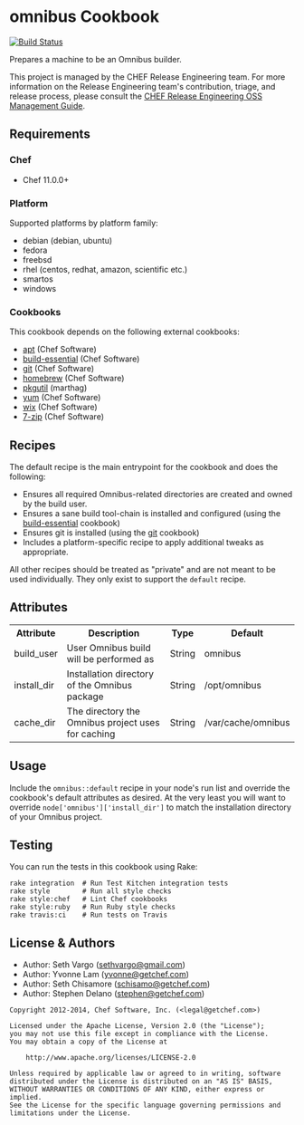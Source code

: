 omnibus Cookbook
================
[![Build Status](https://secure.travis-ci.org/opscode-cookbooks/omnibus.png?branch=master)](http://travis-ci.org/opscode-cookbooks/omnibus)

Prepares a machine to be an Omnibus builder.

This project is managed by the CHEF Release Engineering team. For more information on the Release Engineering team's contribution, triage, and release process, please consult the [CHEF Release Engineering OSS Management Guide](https://docs.google.com/a/opscode.com/document/d/1oJB0vZb_3bl7_ZU2YMDBkMFdL-EWplW1BJv_FXTUOzg/edit).

Requirements
------------
### Chef
- Chef 11.0.0+

### Platform
Supported platforms by platform family:

- debian (debian, ubuntu)
- fedora
- freebsd
- rhel (centos, redhat, amazon, scientific etc.)
- smartos
- windows

### Cookbooks
This cookbook depends on the following external cookbooks:

- [apt](http://community.opscode.com/cookbooks/apt) (Chef Software)
- [build-essential](http://community.opscode.com/cookbooks/build-essential) (Chef Software)
- [git](http://community.opscode.com/cookbooks/git) (Chef Software)
- [homebrew](http://community.opscode.com/cookbooks/homebrew) (Chef Software)
- [pkgutil](http://community.opscode.com/cookbooks/pkgutil) (marthag)
- [yum](http://community.opscode.com/cookbooks/yum) (Chef Software)
- [wix](http://community.opscode.com/cookbooks/wix) (Chef Software)
- [7-zip](http://community.opscode.com/cookbooks/7-zip) (Chef Software)

Recipes
-------
The default recipe is the main entrypoint for the cookbook and does the following:

- Ensures all required Omnibus-related directories are created and owned by the build user.
- Ensures a sane build tool-chain is installed and configured (using the [build-essential](http://community.opscode.com/cookbooks/build-essential) cookbook)
- Ensures git is installed (using the [git](http://community.opscode.com/cookbooks/git) cookbook)
- Includes a platform-specific recipe to apply additional tweaks as appropriate.

All other recipes should be treated as "private" and are not meant to be used individually. They only exist to support the `default` recipe.


Attributes
----------
<table>
  <tr>
    <th>Attribute</th>
    <th>Description</th>
    <th>Type</th>
    <th>Default</th>
  </tr>
  <tr>
    <td>build_user</td>
    <td>User Omnibus build will be performed as</td>
    <td>String</td>
    <td>omnibus</td>
  </tr>
  <tr>
    <td>install_dir</td>
    <td>Installation directory of the Omnibus package</td>
    <td>String</td>
    <td>/opt/omnibus</td>
  </tr>
  <tr>
    <td>cache_dir</td>
    <td>The directory the Omnibus project uses for caching</td>
    <td>String</td>
    <td>/var/cache/omnibus</td>
  </tr>
</table>


Usage
-----
Include the `omnibus::default` recipe in your node's run list and override the cookbook's default attributes as desired. At the very least you will want to override `node['omnibus']['install_dir']` to match the installation directory of your Omnibus project.


Testing
-------
You can run the tests in this cookbook using Rake:

```text
rake integration  # Run Test Kitchen integration tests
rake style        # Run all style checks
rake style:chef   # Lint Chef cookbooks
rake style:ruby   # Run Ruby style checks
rake travis:ci    # Run tests on Travis
```


License & Authors
-----------------
- Author: Seth Vargo (<sethvargo@gmail.com>)
- Author: Yvonne Lam (<yvonne@getchef.com>)
- Author: Seth Chisamore (<schisamo@getchef.com>)
- Author: Stephen Delano (<stephen@getchef.com>)

```text
Copyright 2012-2014, Chef Software, Inc. (<legal@getchef.com>)

Licensed under the Apache License, Version 2.0 (the "License");
you may not use this file except in compliance with the License.
You may obtain a copy of the License at

    http://www.apache.org/licenses/LICENSE-2.0

Unless required by applicable law or agreed to in writing, software
distributed under the License is distributed on an "AS IS" BASIS,
WITHOUT WARRANTIES OR CONDITIONS OF ANY KIND, either express or implied.
See the License for the specific language governing permissions and
limitations under the License.
```
